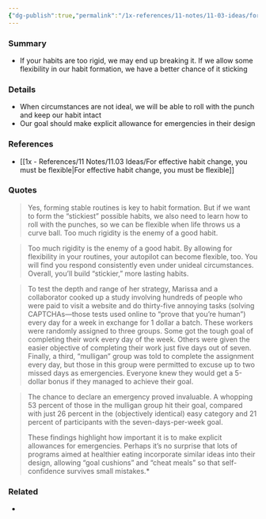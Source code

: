 ```yaml
---
{"dg-publish":true,"permalink":"/1x-references/11-notes/11-03-ideas/for-effective-habit-change-you-must-be-flexible/","title":"For effective habit change, you must be flexible","created":"2024-10-20T16:30:26.099+03:00","updated":"2024-10-20T17:39:26.977+03:00"}
---
```



### Summary
- If your habits are too rigid, we may end up breaking it. If we allow some flexibility in our habit formation, we have a better chance of it sticking

### Details
- When circumstances are not ideal, we will be able to roll with the punch and keep our habit intact
- Our goal should make explicit allowance for emergencies in their design

### References
- [[1x - References/11 Notes/11.03 Ideas/For effective habit change, you must be flexible\|For effective habit change, you must be flexible]]

### Quotes
>  Yes, forming stable routines is key to habit formation. But if we want to form the “stickiest” possible habits, we also need to learn how to roll with the punches, so we can be flexible when life throws us a curve ball. Too much rigidity is the enemy of a good habit.

> Too much rigidity is the enemy of a good habit. By allowing for flexibility in your routines, your autopilot can become flexible, too. You will find you respond consistently even under unideal circumstances. Overall, you’ll build “stickier,” more lasting habits.

> To test the depth and range of her strategy, Marissa and a collaborator cooked up a study involving hundreds of people who were paid to visit a website and do thirty-five annoying tasks (solving CAPTCHAs—those tests used online to “prove that you’re human”) every day for a week in exchange for 1 dollar a batch. These workers were randomly assigned to three groups. Some got the tough goal of completing their work every day of the week. Others were given the easier objective of completing their work just five days out of seven. Finally, a third, “mulligan” group was told to complete the assignment every day, but those in this group were permitted to excuse up to two missed days as emergencies. Everyone knew they would get a 5-dollar bonus if they managed to achieve their goal.

> The chance to declare an emergency proved invaluable. A whopping 53 percent of those in the mulligan group hit their goal, compared with just 26 percent in the (objectively identical) easy category and 21 percent of participants with the seven-days-per-week goal.
> 
> These findings highlight how important it is to make explicit allowances for emergencies. Perhaps it’s no surprise that lots of programs aimed at healthier eating incorporate similar ideas into their design, allowing “goal cushions” and “cheat meals” so that self-confidence survives small mistakes.*


### Related
- 